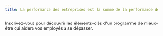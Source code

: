 ```yaml
---
title: La performance des entreprises est la somme de la performance de ses employés multipliée par leur synergie.
---
```


Inscrivez-vous pour découvrir les éléments-clés d'un programme de mieux-être qui aidera vos employés à se dépasser.

